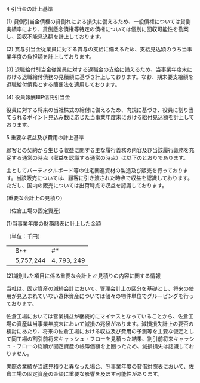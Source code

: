 4 引当金の計上基準

(1) 貸倒引当金債権の貸倒れによる損失に備えるため、一般債権については貸倒実績率により、貸倒懸念債権等特定の債権については個別に回収可能性を勘案し、回収不能見込額を計上しております。

(2) 賞与引当金従業員に対する賞与の支給に備えるため、支給見込額のうち当事業年度の負担額を計上しております。

(3) 退職給付引当金従業員に対する退職金の支給に備えるため、当事業年度末における退職給付債務の見積額に基づき計上しております。なお、期末要支給額を退職給付債務とする簡便法を適用しております。

(4) 役員報酬BIP信託引当金

役員に対する将来の当社株式の給付に備えるため、内規に基づき、役員に割り当てられるポイント見込み数に応じた当事業年度末における給付見込額を計上しております。

5 重要な収益及び費用の計上基準

顧客との契約から生じる収益に関する主な履行義務の内容及び当該履行義務を充足する通常の時点（収益を認識する通常の時点）は以下のとおりであります。

主としてパーティクルボード等の住宅関連資材の製造及び販売を行っております。当該販売については、顧客に引き渡された時点で収益を認識しております。ただし、国内の販売については出荷時点で収益を認識しております。

(重要な会計上の見積り)

（佐倉工場の固定資産）

(1)当事業年度の財務諸表に計上した金額

（単位：千円）

<table><tr><td></td><td>$*+</td><td>#*</td></tr><tr><td></td><td>5,757,244</td><td>4, 793, 249</td></tr></table>

(2)識別した項目に係る重要な会計上 $\mathcal { O }$ 見積りの内容に関する情報

当社は、固定資産の減損会計において、管理会計上の区分を基礎とし、将来の使用が見込まれていない遊休資産については個々の物件単位でグルーピングを行っております。

佐倉工場においては営業損益が継続的にマイナスとなっていることから、佐倉工場の資産は当事業年度末において減損の兆候があります。減損損失計上の要否の検討にあたり、将来の佐倉工場における収益及び費用の予測等を主要な仮定として同工場の割引前将来キャッシュ・フローを見積った結果、割引前将来キャッシュ・フローの総額が固定資産の帳簿価額を上回ったため、減損損失は認識しておりません。

実際の業績が当該見積りと異なった場合、翌事業年度の貸借対照表において、佐倉工場の固定資産の金額に重要な影響を及ぼす可能性があります。